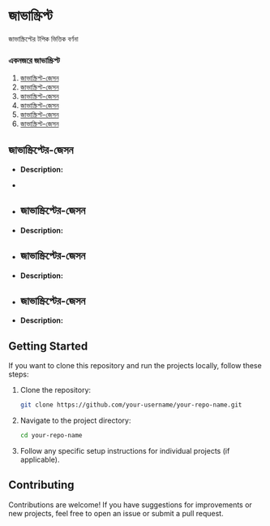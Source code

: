
# জাভাস্ক্রিপ্ট

জাভাস্ক্রিপ্টের টপিক ভিত্তিক বর্ণনা

### একনজরে জাভাস্ক্রিপ্ট

1. [জাভাস্ক্রিপ্ট-জেসন](#জাভাস্ক্রিপ্টের-জেসন)
2. [জাভাস্ক্রিপ্ট-জেসন](#জাভাস্ক্রিপ্টের-জেসন)
3. [জাভাস্ক্রিপ্ট-জেসন](#জাভাস্ক্রিপ্টের-জেসন)
4. [জাভাস্ক্রিপ্ট-জেসন](#জাভাস্ক্রিপ্টের-জেসন)
5. [জাভাস্ক্রিপ্ট-জেসন](#জাভাস্ক্রিপ্টের-জেসন)
6. [জাভাস্ক্রিপ্ট-জেসন](#জাভাস্ক্রিপ্টের-জেসন)



  ## জাভাস্ক্রিপ্টের-জেসন
- **Description:**
- 
- ## জাভাস্ক্রিপ্টের-জেসন
- **Description:**

- ## জাভাস্ক্রিপ্টের-জেসন
- **Description:**

- ## জাভাস্ক্রিপ্টের-জেসন
- **Description:** 

## Getting Started

If you want to clone this repository and run the projects locally, follow these steps:

1. Clone the repository:
   ```bash
   git clone https://github.com/your-username/your-repo-name.git
   ```

2. Navigate to the project directory:
   ```bash
   cd your-repo-name
   ```

3. Follow any specific setup instructions for individual projects (if applicable).

## Contributing

Contributions are welcome! If you have suggestions for improvements or new projects, feel free to open an issue or submit a pull request.
